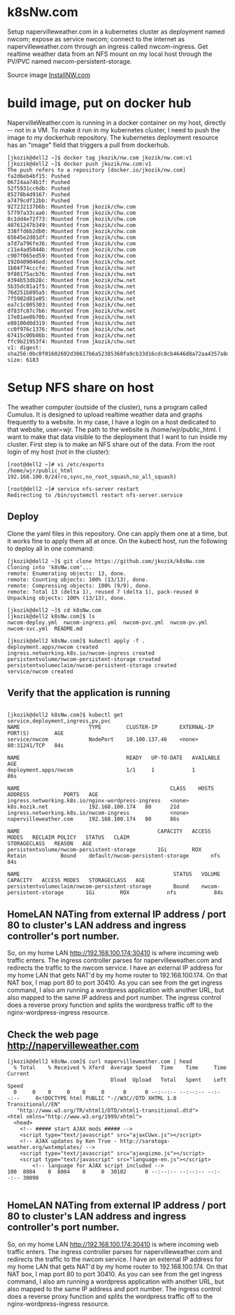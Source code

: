 # k8sNw.com
Setup napervilleweather.com in a kubernetes cluster as deployment named nwcom; expose as service nwcom; connect to the internet as napervilleweather.com through an ingress called nwcom-ingress. Get realtime weather data from an NFS mount on my local host through the PV/PVC named nwcom-persistent-storage.

Source image [InstallNW.com](https://github.com/jkozik/InstallNW.com)

# build image, put on docker hub
NapervilleWeather.com is running in a docker container on my host, directly -- not in a VM.  To make it run in my kubernetes cluster, I need to push the image to my dockerhub repository.  The kubernetes deployment resource has an "image" field that triggers a pull from dockerhub.
```
[jkozik@dell2 ~]$ docker tag jkozik/nw.com jkozik/nw.com:v1
[jkozik@dell2 ~]$ docker push jkozik/nw.com:v1
The push refers to a repository [docker.io/jkozik/nw.com]
fa2d6eb4bf15: Pushed
06724aa74b1f: Pushed
52f5931cc6db: Pushed
85278b4d9167: Pushed
a7479cdf12bb: Pushed
927232137b6b: Mounted from jkozik/chw.com
57797a33caa6: Mounted from jkozik/chw.com
8c1dd4e72f73: Mounted from jkozik/chw.com
40761247b349: Mounted from jkozik/chw.com
338ffd6b2db0: Mounted from jkozik/chw.com
65645e2d01df: Mounted from jkozik/chw.com
a7d7a796fe36: Mounted from jkozik/chw.com
c11e4ad5044b: Mounted from jkozik/chw.com
c907f065ed59: Mounted from jkozik/chw.com
1920409046ed: Mounted from jkozik/chw.net
1b04f74cccfe: Mounted from jkozik/chw.net
9f80175acb76: Mounted from jkozik/chw.net
4394b53db28c: Mounted from jkozik/chw.net
5b35dc81a1f5: Mounted from jkozik/chw.net
76d251b895a5: Mounted from jkozik/chw.net
7f5982d81e05: Mounted from jkozik/chw.net
ea7c1c005303: Mounted from jkozik/chw.net
df83fc87c7b6: Mounted from jkozik/chw.net
17e81ae0b70b: Mounted from jkozik/chw.net
e80100d0d319: Mounted from jkozik/chw.net
cc0f976c1376: Mounted from jkozik/chw.net
67415c00b86b: Mounted from jkozik/chw.net
ffc9b21953f4: Mounted from jkozik/chw.net
v1: digest: sha256:0bc0f01602602d30617b6a52385360fa9cb33d16cdc8cb4646d8a72aa4357a8d size: 6183

```
# Setup NFS share on host
The weather computer (outside of the cluster), runs a program called Cumulus.  It is designed to upload realtime weather data and graphs frequently to a website.  In my case, I have a login on a host dedicated to that website, user=wjr. The path to the website is /home/wjr/public_html. I want to make that data visible to the deployment that I want to run inside my cluster.  First step is to make an NFS share out of the data.  From the root login of my host (not in the cluster):
```
[root@dell2 ~]# vi /etc/exports
/home/wjr/public_html    192.168.100.0/24(ro,sync,no_root_squash,no_all_squash)

[root@dell2 ~]# service nfs-server restart
Redirecting to /bin/systemctl restart nfs-server.service

```
## Deploy
Clone the yaml files in this repository.  One can apply them one at a time, but it works fine to apply them all at once.  On the kubectl host, run the following to deploy all in one command:
```
[jkozik@dell2 ~]$ git clone https://github.com/jkozik/k8sNw.com
Cloning into 'k8sNw.com'...
remote: Enumerating objects: 13, done.
remote: Counting objects: 100% (13/13), done.
remote: Compressing objects: 100% (9/9), done.
remote: Total 13 (delta 1), reused 7 (delta 1), pack-reused 0
Unpacking objects: 100% (13/13), done.

[jkozik@dell2 ~]$ cd k8sNw.com
[jkozik@dell2 k8sNw.com]$ ls
nwcom-deploy.yml  nwcom-ingress.yml  nwcom-pvc.yml  nwcom-pv.yml  nwcom-svc.yml  README.md

[jkozik@dell2 k8sNw.com]$ kubectl apply -f .
deployment.apps/nwcom created
ingress.networking.k8s.io/nwcom-ingress created
persistentvolume/nwcom-persistent-storage created
persistentvolumeclaim/nwcom-persistent-storage created
service/nwcom created
```
## Verify that the application is running
```

[jkozik@dell2 k8sNw.com]$ kubectl get service,deployment,ingress,pv,pvc
NAME                      TYPE        CLUSTER-IP       EXTERNAL-IP   PORT(S)        AGE
service/nwcom             NodePort    10.100.137.46    <none>        80:31241/TCP   84s

NAME                                  READY   UP-TO-DATE   AVAILABLE   AGE
deployment.apps/nwcom                 1/1     1            1           86s

NAME                                                CLASS    HOSTS                     ADDRESS           PORTS   AGE
ingress.networking.k8s.io/nginx-wordpress-ingress   <none>   k8s.kozik.net             192.168.100.174   80      21d
ingress.networking.k8s.io/nwcom-ingress             <none>   napervilleweather.com     192.168.100.174   80      86s

NAME                                            CAPACITY   ACCESS MODES   RECLAIM POLICY   STATUS   CLAIM                                  STORAGECLASS   REASON   AGE
persistentvolume/nwcom-persistent-storage       1Gi        ROX            Retain           Bound    default/nwcom-persistent-storage       nfs                     84s

NAME                                                 STATUS   VOLUME                         CAPACITY   ACCESS MODES   STORAGECLASS   AGE
persistentvolumeclaim/nwcom-persistent-storage       Bound    nwcom-persistent-storage       1Gi        ROX            nfs            84s
```
## HomeLAN NATing from external IP address / port 80 to cluster's LAN address and ingress controller's port number.
So, on my home LAN http://192.168.100.174:30410 is where incoming web traffic enters.  The ingress controller parses for napervilleweather.com and redirects the traffic to the nwcom service. I have an external IP address for my home LAN that gets NAT'd by my home router to 192.168.100.174.  On that NAT box, I map port 80 to port 30410. As you can see from the get ingress command, I also am running a wordpress application with another URL, but also mapped to the same IP address and port number.  The ingress control does a reverse proxy function and splits the wordpress traffic off to the nginx-wordpress-ingress resource.

## Check the web page http://napervilleweather.com
```
[jkozik@dell2 k8sNw.com]$ curl napervilleweather.com | head
  % Total    % Received % Xferd  Average Speed   Time    Time     Time  Current
                                 Dload  Upload   Total   Spent    Left  Speed
  0     0    0     0    0     0      0      0 --:--:-- --:--:-- --:--:--     0<!DOCTYPE html PUBLIC "-//W3C//DTD XHTML 1.0 Transitional//EN"
   "http://www.w3.org/TR/xhtml1/DTD/xhtml1-transitional.dtd">
<html xmlns="http://www.w3.org/1999/xhtml">
  <head>
    <!-- ##### start AJAX mods ##### -->
    <script type="text/javascript" src="ajaxCUwx.js"></script>
    <!-- AJAX updates by Ken True - http://saratoga-weather.org/wxtemplates/ -->
    <script type="text/javascript" src="ajaxgizmo.js"></script>
    <script type="text/javascript" src="language-en.js"></script>
        <!-- language for AJAX script included -->
100  8004    0  8004    0     0  30102      0 --:--:-- --:--:-- --:--:-- 30090
    
```
## HomeLAN NATing from external IP address / port 80 to cluster's LAN address and ingress controller's port number.
So, on my home LAN http://192.168.100.174:30410 is where incoming web traffic enters.  The ingress controller parses for napervilleweather.com and redirects the traffic to the nwcom service. I have an external IP address for my home LAN that gets NAT'd by my home router to 192.168.100.174.  On that NAT box, I map port 80 to port 30410. As you can see from the get ingress command, I also am running a wordpress application with another URL, but also mapped to the same IP address and port number.  The ingress control does a reverse proxy function and splits the wordpress traffic off to the nginx-wordpress-ingress resource.
